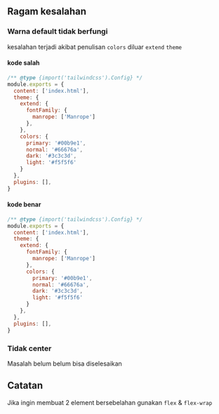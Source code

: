 ## Ragam kesalahan
### Warna default tidak berfungi
kesalahan terjadi akibat penulisan `colors` diluar `extend` `theme`
#### kode salah
```js
/** @type {import('tailwindcss').Config} */
module.exports = {
  content: ['index.html'],
  theme: {
    extend: {
      fontFamily: {
        manrope: ['Manrope']
      },
    },
    colors: {
      primary: '#00b9e1',
      normal: '#66676a',
      dark: '#3c3c3d',
      light: '#f5f5f6'
    }
  },
  plugins: [],
}
````
#### kode benar

```js
/** @type {import('tailwindcss').Config} */
module.exports = {
  content: ['index.html'],
  theme: {
    extend: {
      fontFamily: {
        manrope: ['Manrope']
      },
      colors: {
        primary: '#00b9e1',
        normal: '#66676a',
        dark: '#3c3c3d',
        light: '#f5f5f6'
      }
    },
  },
  plugins: [],
}

```
### Tidak center
Masalah belum belum bisa diselesaikan

## Catatan
 Jika ingin membuat 2 element bersebelahan gunakan `flex` & `flex-wrap`